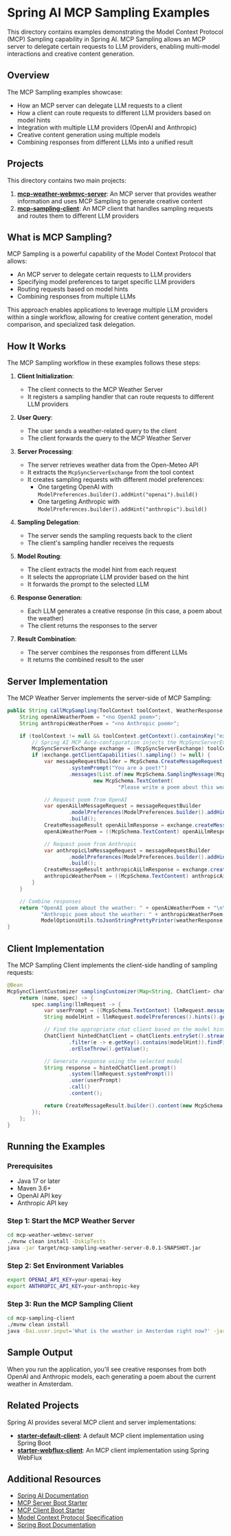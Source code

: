 # Spring AI MCP Sampling Examples

This directory contains examples demonstrating the Model Context Protocol (MCP) Sampling capability in Spring AI. MCP Sampling allows an MCP server to delegate certain requests to LLM providers, enabling multi-model interactions and creative content generation.

## Overview

The MCP Sampling examples showcase:

- How an MCP server can delegate LLM requests to a client
- How a client can route requests to different LLM providers based on model hints
- Integration with multiple LLM providers (OpenAI and Anthropic)
- Creative content generation using multiple models
- Combining responses from different LLMs into a unified result

## Projects

This directory contains two main projects:

1. **[mcp-weather-webmvc-server](./mcp-weather-webmvc-server)**: An MCP server that provides weather information and uses MCP Sampling to generate creative content
2. **[mcp-sampling-client](./mcp-sampling-client)**: An MCP client that handles sampling requests and routes them to different LLM providers

## What is MCP Sampling?

MCP Sampling is a powerful capability of the Model Context Protocol that allows:

- An MCP server to delegate certain requests to LLM providers
- Specifying model preferences to target specific LLM providers
- Routing requests based on model hints
- Combining responses from multiple LLMs

This approach enables applications to leverage multiple LLM providers within a single workflow, allowing for creative content generation, model comparison, and specialized task delegation.

## How It Works

The MCP Sampling workflow in these examples follows these steps:

1. **Client Initialization**:
   - The client connects to the MCP Weather Server
   - It registers a sampling handler that can route requests to different LLM providers

2. **User Query**:
   - The user sends a weather-related query to the client
   - The client forwards the query to the MCP Weather Server

3. **Server Processing**:
   - The server retrieves weather data from the Open-Meteo API
   - It extracts the `McpSyncServerExchange` from the tool context
   - It creates sampling requests with different model preferences:
     - One targeting OpenAI with `ModelPreferences.builder().addHint("openai").build()`
     - One targeting Anthropic with `ModelPreferences.builder().addHint("anthropic").build()`

4. **Sampling Delegation**:
   - The server sends the sampling requests back to the client
   - The client's sampling handler receives the requests

5. **Model Routing**:
   - The client extracts the model hint from each request
   - It selects the appropriate LLM provider based on the hint
   - It forwards the prompt to the selected LLM

6. **Response Generation**:
   - Each LLM generates a creative response (in this case, a poem about the weather)
   - The client returns the responses to the server

7. **Result Combination**:
   - The server combines the responses from different LLMs
   - It returns the combined result to the user

## Server Implementation

The MCP Weather Server implements the server-side of MCP Sampling:

```java
public String callMcpSampling(ToolContext toolContext, WeatherResponse weatherResponse) {
    String openAiWeatherPoem = "<no OpenAI poem>";
    String anthropicWeatherPoem = "<no Anthropic poem>";

    if (toolContext != null && toolContext.getContext().containsKey("exchange")) {
        // Spring AI MCP Auto-configuration injects the McpSyncServerExchange into the ToolContext
        McpSyncServerExchange exchange = (McpSyncServerExchange) toolContext.getContext().get("exchange");
        if (exchange.getClientCapabilities().sampling() != null) {
            var messageRequestBuilder = McpSchema.CreateMessageRequest.builder()
                    .systemPrompt("You are a poet!")
                    .messages(List.of(new McpSchema.SamplingMessage(McpSchema.Role.USER,
                            new McpSchema.TextContent(
                                    "Please write a poem about this weather forecast (temperature is in Celsius)..."))));

            // Request poem from OpenAI
            var openAiLlmMessageRequest = messageRequestBuilder
                    .modelPreferences(ModelPreferences.builder().addHint("openai").build())
                    .build();
            CreateMessageResult openAiLlmResponse = exchange.createMessage(openAiLlmMessageRequest);
            openAiWeatherPoem = ((McpSchema.TextContent) openAiLlmResponse.content()).text();

            // Request poem from Anthropic
            var anthropicLlmMessageRequest = messageRequestBuilder
                    .modelPreferences(ModelPreferences.builder().addHint("anthropic").build())
                    .build();
            CreateMessageResult anthropicAiLlmResponse = exchange.createMessage(anthropicLlmMessageRequest);
            anthropicWeatherPoem = ((McpSchema.TextContent) anthropicAiLlmResponse.content()).text();
        }
    }

    // Combine responses
    return "OpenAI poem about the weather: " + openAiWeatherPoem + "\n\n" +
           "Anthropic poem about the weather: " + anthropicWeatherPoem + "\n" +
           ModelOptionsUtils.toJsonStringPrettyPrinter(weatherResponse);
}
```

## Client Implementation

The MCP Sampling Client implements the client-side handling of sampling requests:

```java
@Bean
McpSyncClientCustomizer samplingCustomizer(Map<String, ChatClient> chatClients) {
    return (name, spec) -> {
        spec.sampling(llmRequest -> {
            var userPrompt = ((McpSchema.TextContent) llmRequest.messages().get(0).content()).text();
            String modelHint = llmRequest.modelPreferences().hints().get(0).name();

            // Find the appropriate chat client based on the model hint
            ChatClient hintedChatClient = chatClients.entrySet().stream()
                    .filter(e -> e.getKey().contains(modelHint)).findFirst()
                    .orElseThrow().getValue();

            // Generate response using the selected model
            String response = hintedChatClient.prompt()
                    .system(llmRequest.systemPrompt())
                    .user(userPrompt)
                    .call()
                    .content();

            return CreateMessageResult.builder().content(new McpSchema.TextContent(response)).build();
        });
    };
}
```

## Running the Examples

### Prerequisites

- Java 17 or later
- Maven 3.6+
- OpenAI API key
- Anthropic API key

### Step 1: Start the MCP Weather Server

```bash
cd mcp-weather-webmvc-server
./mvnw clean install -DskipTests
java -jar target/mcp-sampling-weather-server-0.0.1-SNAPSHOT.jar
```

### Step 2: Set Environment Variables

```bash
export OPENAI_API_KEY=your-openai-key
export ANTHROPIC_API_KEY=your-anthropic-key
```

### Step 3: Run the MCP Sampling Client

```bash
cd mcp-sampling-client
./mvnw clean install
java -Dai.user.input='What is the weather in Amsterdam right now?' -jar target/mcp-sampling-client-0.0.1-SNAPSHOT.jar
```

## Sample Output

When you run the application, you'll see creative responses from both OpenAI and Anthropic models, each generating a poem about the current weather in Amsterdam.

## Related Projects

Spring AI provides several MCP client and server implementations:

- **[starter-default-client](../client-starter/starter-default-client)**: A default MCP client implementation using Spring Boot
- **[starter-webflux-client](../client-starter/starter-webflux-client)**: An MCP client implementation using Spring WebFlux

## Additional Resources

* [Spring AI Documentation](https://docs.spring.io/spring-ai/reference/)
* [MCP Server Boot Starter](https://docs.spring.io/spring-ai/reference/api/mcp/mcp-server-boot-starter-docs.html)
* [MCP Client Boot Starter](https://docs.spring.io/spring-ai/reference/api/mcp/mcp-client-boot-starter-docs.html)
* [Model Context Protocol Specification](https://modelcontextprotocol.github.io/specification/)
* [Spring Boot Documentation](https://docs.spring.io/spring-boot/docs/current/reference/html/)
